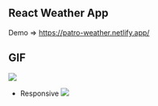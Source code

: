 ## React Weather App
Demo => https://patro-weather.netlify.app/

## GIF
![](https://github.com/samettekin01/weather-app/blob/master/weather.gif)

- Responsive
![](https://github.com/samettekin01/weather-app/blob/master/responsive.gif)
